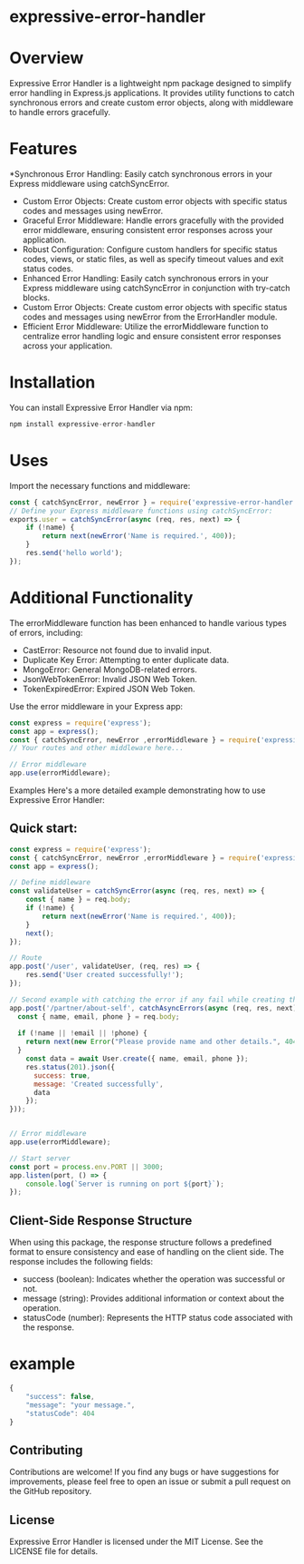 expressive-error-handler
=====================


 Overview
=====================
Expressive Error Handler is a lightweight npm package designed to simplify error handling in Express.js applications. It provides utility functions to catch synchronous errors and create custom error objects, along with middleware to handle errors gracefully.

Features
=====================
*Synchronous Error Handling: Easily catch synchronous errors in your Express middleware using catchSyncError.
* Custom Error Objects: Create custom error objects with specific status codes and messages using newError.
* Graceful Error Middleware: Handle errors gracefully with the provided error middleware, ensuring consistent error responses across your application.
* Robust Configuration: Configure custom handlers for specific status codes, views, or static files, as well as specify timeout values and exit status codes.
* Enhanced Error Handling: Easily catch synchronous errors in your Express middleware using catchSyncError in conjunction with try-catch blocks.
* Custom Error Objects: Create custom error objects with specific status codes and messages using newError from the ErrorHandler module.
* Efficient Error Middleware: Utilize the errorMiddleware function to centralize error handling logic and ensure consistent error responses across your application.

Installation
=====================
You can install Expressive Error Handler via npm:
```js
npm install expressive-error-handler
```
Uses
=====================
Import the necessary functions and middleware:
```js
const { catchSyncError, newError } = require('expressive-error-handler');
// Define your Express middleware functions using catchSyncError:
exports.user = catchSyncError(async (req, res, next) => {
    if (!name) {
        return next(newError('Name is required.', 400));
    }
    res.send('hello world');
});
```

Additional Functionality
=========================
The errorMiddleware function has been enhanced to handle various types of errors, including:

* CastError: Resource not found due to invalid input.
* Duplicate Key Error: Attempting to enter duplicate data.
* MongoError: General MongoDB-related errors.
* JsonWebTokenError: Invalid JSON Web Token.
* TokenExpiredError: Expired JSON Web Token.

Use the error middleware in your Express app:
```js
const express = require('express');
const app = express();
const { catchSyncError, newError ,errorMiddleware } = require('expressive-error-handler');
// Your routes and other middleware here...

// Error middleware
app.use(errorMiddleware);
```

Examples
Here's a more detailed example demonstrating how to use Expressive Error Handler:
## Quick start:

```js
const express = require('express');
const { catchSyncError, newError ,errorMiddleware } = require('expressive-error-handler');
const app = express();

// Define middleware
const validateUser = catchSyncError(async (req, res, next) => {
    const { name } = req.body;
    if (!name) {
        return next(newError('Name is required.', 400));
    }
    next();
});

// Route
app.post('/user', validateUser, (req, res) => {
    res.send('User created successfully!');
});

// Second example with catching the error if any fail while creating the data 
app.post('/partner/about-self', catchAsyncErrors(async (req, res, next) => {
  const { name, email, phone } = req.body;
 
  if (!name || !email || !phone) {
    return next(new Error("Please provide name and other details.", 404));
  }
    const data = await User.create({ name, email, phone });
    res.status(201).json({
      success: true,
      message: 'Created successfully',
      data
    });
}));


// Error middleware
app.use(errorMiddleware);

// Start server
const port = process.env.PORT || 3000;
app.listen(port, () => {
    console.log(`Server is running on port ${port}`);
});
```
## Client-Side Response Structure

When using this package, the response structure follows a predefined format to ensure consistency and ease of handling on the client side. The response includes the following fields:

* success (boolean): Indicates whether the operation was successful or not.
* message (string): Provides additional information or context about the operation.
* statusCode (number): Represents the HTTP status code associated with the response.

# example
```js
{
    "success": false,
    "message": "your message.",
    "statusCode": 404
}
```

## Contributing

Contributions are welcome! If you find any bugs or have suggestions for improvements, please feel free to open an issue or submit a pull request on the GitHub repository.

## License
Expressive Error Handler is licensed under the MIT License. See the LICENSE file for details.